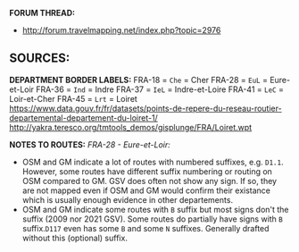 ﻿**FORUM THREAD:**
- http://forum.travelmapping.net/index.php?topic=2976


**SOURCES:**
- 

**DEPARTMENT BORDER LABELS:**
FRA-18 = `Che` = Cher
FRA-28 = `EuL` = Eure-et-Loir
FRA-36 = `Ind` = Indre
FRA-37 = `IeL` = Indre-et-Loire
FRA-41 = `LeC` = Loir-et-Cher
FRA-45 = `Lrt` = Loiret
   https://www.data.gouv.fr/fr/datasets/points-de-repere-du-reseau-routier-departemental-departement-du-loiret-1/
   http://yakra.teresco.org/tmtools_demos/gisplunge/FRA/Loiret.wpt


**NOTES TO ROUTES:**
*FRA-28 - Eure-et-Loir:*
- OSM and GM indicate a lot of routes with numbered suffixes, e.g. `D1.1`. However, some routes have different suffix numbering or routing on OSM compared to GM. GSV does often not show any sign. If so, they are not mapped even if OSM and GM would confirm their existance which is usually enough evidence in other departements.
- OSM and GM indicate some routes with `B` suffix but most signs don't the suffix (2009 nor 2021 GSV). Some routes do partially have signs with `B` suffix.`D117` even has some `B` and some `N` suffixes. Generally drafted without this (optional) suffix.